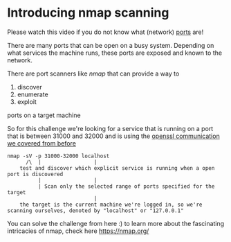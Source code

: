 # Introducing nmap scanning

Please watch this video if you do not know what (network) [ports](https://www.youtube.com/watch?v=g2fT-g9PX9o) are!

There are many ports that can be open on a busy system. Depending on what services the machine runs,
these ports are exposed and known to the network. 

There are port scanners like *nmap* that can provide a way to 
1. discover
2. enumerate
3. exploit

ports on a target machine

So for this challenge we're looking for a service that is running on a port that is between
31000 and 32000 and is using the [openssl communication we covered from before](../level15/notes.md)

```
nmap -sV -p 31000-32000 localhost
      /\  |                 |
    test and discover which explicit service is running when a open port is discovered
          |                 |
          | Scan only the selected range of ports specified for the target
                            |
    the target is the current machine we're logged in, so we're scanning ourselves, denoted by "localhost" or "127.0.0.1"
```

You can solve the challenge from here :) 
to learn more about the fascinating intricacies of nmap, check here https://nmap.org/
